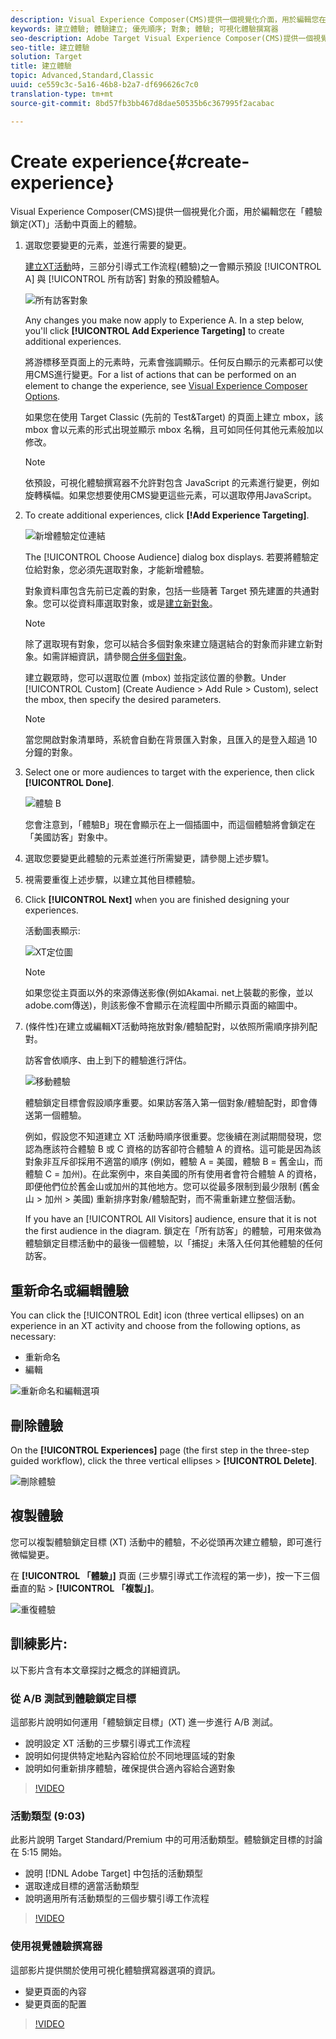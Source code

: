 ```yaml
---
description: Visual Experience Composer(CMS)提供一個視覺化介面，用於編輯您在「體驗鎖定(XT)」活動中頁面上的體驗。
keywords: 建立體驗; 體驗建立; 優先順序; 對象; 體驗; 可視化體驗撰寫器
seo-description: Adobe Target Visual Experience Composer(CMS)提供一個視覺化介面，用於編輯您在「體驗鎖定(XT)」活動中頁面上的體驗。
seo-title: 建立體驗
solution: Target
title: 建立體驗
topic: Advanced,Standard,Classic
uuid: ce559c3c-5a16-46b8-b2a7-df696626c7c0
translation-type: tm+mt
source-git-commit: 8bd57fb3bb467d8dae50535b6c367995f2acabac

---
```



# Create experience{#create-experience}

Visual Experience Composer(CMS)提供一個視覺化介面，用於編輯您在「體驗鎖定(XT)」活動中頁面上的體驗。

1. 選取您要變更的元素，並進行需要的變更。

   [建立XT活動](/help/c-activities/t-experience-target/t-xt-create/xt-create.md)時，三部分引導式工作流程(體驗)之一會顯示預設 [!UICONTROL A] 與 [!UICONTROL 所有訪客] 對象的預設體驗A。

   ![所有訪客對象](/help/c-activities/t-experience-target/t-xt-create/assets/all-visitors.png)

   Any changes you make now apply to Experience A. In a step below, you&#39;ll click **[!UICONTROL Add Experience Targeting]** to create additional experiences.

   將游標移至頁面上的元素時，元素會強調顯示。任何反白顯示的元素都可以使用CMS進行變更。For a list of actions that can be performed on an element to change the experience, see [Visual Experience Composer Options](/help/c-experiences/c-visual-experience-composer/viztarget-options.md).

   如果您在使用 Target Classic (先前的 Test&amp;Target) 的頁面上建立 mbox，該 mbox 會以元素的形式出現並顯示 mbox 名稱，且可如同任何其他元素般加以修改。

   >[!NOTE]
   >
   >依預設，可視化體驗撰寫器不允許對包含 JavaScript 的元素進行變更，例如旋轉橫幅。如果您想要使用CMS變更這些元素，可以選取停用JavaScript。

1. To create additional experiences, click **[!Add Experience Targeting]**.

   ![新增體驗定位連結](/help/c-activities/t-experience-target/t-xt-create/assets/add-experience-targeting.png)

   The [!UICONTROL Choose Audience] dialog box displays. 若要將體驗定位給對象，您必須先選取對象，才能新增體驗。

   對象資料庫包含先前已定義的對象，包括一些隨著 Target 預先建置的共通對象。您可以從資料庫選取對象，或是[建立新對象](../../../c-target/c-audiences/audiences.md#concept_65BE870D290E412D8BBF557EEA67C271)。

   >[!NOTE]
   >
   >除了選取現有對象，您可以結合多個對象來建立隨選結合的對象而非建立新對象。如需詳細資訊，請參閱[合併多個對象](../../../c-target/combining-multiple-audiences.md#concept_A7386F1EA4394BD2AB72399C225981E5)。

   建立觀眾時，您可以選取位置 (mbox) 並指定該位置的參數。Under [!UICONTROL Custom] (Create Audience &gt; Add Rule &gt; Custom), select the mbox, then specify the desired parameters.

   >[!NOTE]
   >
   >當您開啟對象清單時，系統會自動在背景匯入對象，且匯入的是登入超過 10 分鐘的對象。

1. Select one or more audiences to target with the experience, then click **[!UICONTROL Done]**.

   ![體驗 B](/help/c-activities/t-experience-target/t-xt-create/assets/experience-b.png)

   您會注意到，「體驗B」現在會顯示在上一個插圖中，而這個體驗將會鎖定在「美國訪客」對象中。

1. 選取您要變更此體驗的元素並進行所需變更，請參閱上述步驟1。

1. 視需要重復上述步驟，以建立其他目標體驗。

1. Click **[!UICONTROL Next]** when you are finished designing your experiences.

   活動圖表顯示:

   ![XT定位圖](/help/c-activities/t-experience-target/t-xt-create/assets/xt_diagram-new.png)

   >[!NOTE]
   >
   >如果您從主頁面以外的來源傳送影像(例如Akamai. net上裝載的影像，並以adobe.com傳送)，則該影像不會顯示在流程圖中所顯示頁面的縮圖中。

1. (條件性)在建立或編輯XT活動時拖放對象/體驗配對，以依照所需順序排列配對。

   訪客會依順序、由上到下的體驗進行評估。

   ![移動體驗](/help/c-activities/t-experience-target/t-xt-create/assets/move_experiences-new.png)

   體驗鎖定目標會假設順序重要。如果訪客落入第一個對象/體驗配對，即會傳送第一個體驗。

   例如，假設您不知道建立 XT 活動時順序很重要。您後續在測試期間發現，您認為應該符合體驗 B 或 C 資格的訪客卻符合體驗 A 的資格。這可能是因為該對象非互斥卻採用不適當的順序 (例如，體驗 A = 美國，體驗 B = 舊金山，而體驗 C = 加州)。在此案例中，來自美國的所有使用者會符合體驗 A 的資格，即便他們位於舊金山或加州的其他地方。您可以從最多限制到最少限制 (舊金山 &gt; 加州 &gt; 美國) 重新排序對象/體驗配對，而不需重新建立整個活動。

   If you have an [!UICONTROL All Visitors] audience, ensure that it is not the first audience in the diagram. 鎖定在「所有訪客」的體驗，可用來做為體驗鎖定目標活動中的最後一個體驗，以「捕捉」未落入任何其他體驗的任何訪客。

## 重新命名或編輯體驗

You can click the [!UICONTROL Edit] icon (three vertical ellipses) on an experience in an XT activity and choose from the following options, as necessary:

* 重新命名
* 編輯  

![重新命名和編輯選項](/help/c-activities/t-experience-target/t-xt-create/assets/experience_edit-new.png)

## 刪除體驗

On the **[!UICONTROL Experiences]** page (the first step in the three-step guided workflow), click the three vertical ellipses &gt; **[!UICONTROL Delete]**.

![刪除體驗](/help/c-activities/t-experience-target/t-xt-create/assets/delete-experience.png)

## 複製體驗

您可以複製體驗鎖定目標 (XT) 活動中的體驗，不必從頭再次建立體驗，即可進行微幅變更。

在 **[!UICONTROL 「體驗」]** 頁面 (三步驟引導式工作流程的第一步)，按一下三個垂直的點 &gt; **[!UICONTROL 「複製」]**。

![重復體驗](/help/c-activities/t-experience-target/t-xt-create/assets/duplicate_experience-new.png)

## 訓練影片:

以下影片含有本文章探討之概念的詳細資訊。

### 從 A/B 測試到體驗鎖定目標

這部影片說明如何運用「體驗鎖定目標」(XT) 進一步進行 A/B 測試。

* 說明設定 XT 活動的三步驟引導式工作流程
* 說明如何提供特定地點內容給位於不同地理區域的對象
* 說明如何重新排序體驗，確保提供合適內容給合適對象

>[!VIDEO](https://video.tv.adobe.com/v/22418/?captions=chi_hant)

### 活動類型 (9:03)

此影片說明 Target Standard/Premium 中的可用活動類型。體驗鎖定目標的討論在 5:15 開始。

* 說明 [!DNL Adobe Target] 中包括的活動類型
* 選取達成目標的適當活動類型
* 說明適用所有活動類型的三個步驟引導工作流程

>[!VIDEO](https://video.tv.adobe.com/v/17386?captions=chi_hant)

### 使用視覺體驗撰寫器

這部影片提供關於使用可視化體驗撰寫器選項的資訊。

* 變更頁面的內容
* 變更頁面的配置

>[!VIDEO](https://video.tv.adobe.com/v/17399?captions=chi_hant)